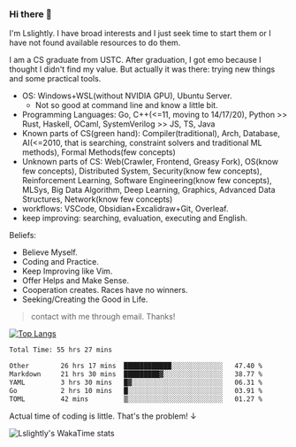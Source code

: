 ### Hi there 👋

I'm Lslightly. I have broad interests and I just seek time to start them or I have not found available resources to do them.

I am a CS graduate from USTC. After graduation, I got emo because I thought I didn't find my value. But actually it was there: trying new things and some practical tools.

- OS: Windows+WSL(without NVIDIA GPU), Ubuntu Server.
  - Not so good at command line and know a little bit.
- Programming Languages: Go, C++(<=11, moving to 14/17/20), Python >> Rust, Haskell, OCaml, SystemVerilog >> JS, TS, Java
- Known parts of CS(green hand): Compiler(traditional), Arch, Database, AI(<=2010, that is searching, constraint solvers and traditional ML methods), Formal Methods(few concepts)
- Unknown parts of CS: Web(Crawler, Frontend, Greasy Fork), OS(know few concepts), Distributed System, Security(know few concepts), Reinforcement Learning, Software Engineering(know few concepts), MLSys, Big Data Algorithm, Deep Learning, Graphics, Advanced Data Structures, Network(know few concepts)
- workflows: VSCode, Obsidian+Excalidraw+Git, Overleaf.
- keep improving: searching, evaluation, executing and English.

Beliefs:
- Believe Myself.
- Coding and Practice.
- Keep Improving like Vim.
- Offer Helps and Make Sense.
- Cooperation creates. Races have no winners.
- Seeking/Creating the Good in Life.

> contact with me through email. Thanks!

[![Top Langs](https://github-readme-stats.vercel.app/api/top-langs/?username=Lslightly&layout=compact)](https://github.com/anuraghazra/github-readme-stats)

<!--START_SECTION:waka-->

```txt
Total Time: 55 hrs 27 mins

Other        26 hrs 17 mins  ████████████░░░░░░░░░░░░░   47.40 %
Markdown     21 hrs 30 mins  █████████▓░░░░░░░░░░░░░░░   38.77 %
YAML         3 hrs 30 mins   █▓░░░░░░░░░░░░░░░░░░░░░░░   06.31 %
Go           2 hrs 10 mins   █░░░░░░░░░░░░░░░░░░░░░░░░   03.91 %
TOML         42 mins         ▒░░░░░░░░░░░░░░░░░░░░░░░░   01.27 %
```

<!--END_SECTION:waka-->

Actual time of coding is little. That's the problem! ↓

![Lslightly's WakaTime stats](https://github-readme-stats.vercel.app/api/wakatime?username=lslightly\&layout=compact)
